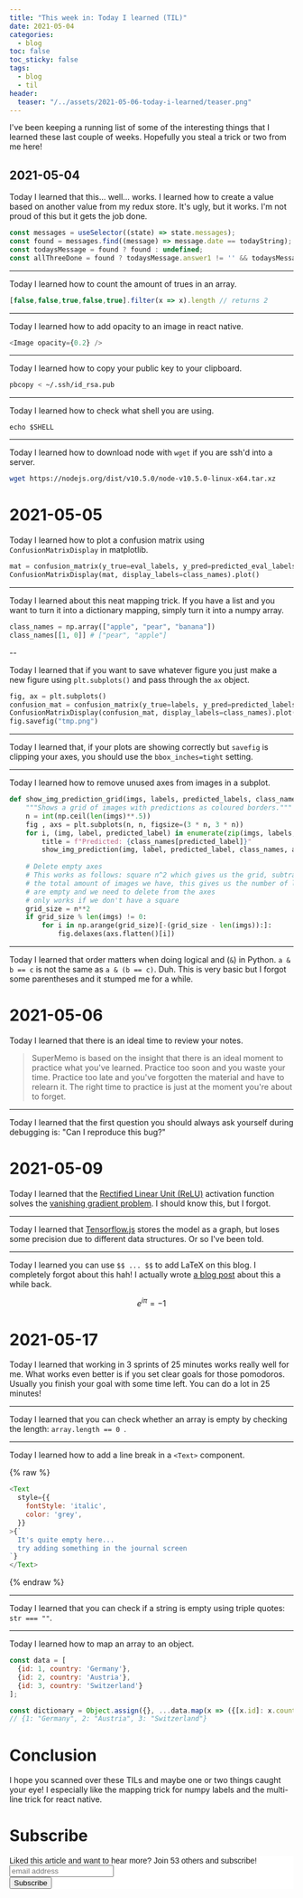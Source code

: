 ```yaml
---
title: "This week in: Today I learned (TIL)" 
date: 2021-05-04
categories:
  - blog
toc: false
toc_sticky: false
tags:
  - blog
  - til
header:
  teaser: "/../assets/2021-05-06-today-i-learned/teaser.png"
---
```


I've been keeping a running list of some of the interesting things that I learned these last couple of weeks. Hopefully you steal a trick or two from me here!

<!-- **Warning!** This is a draft! This post is being written as you are reading it!  I started this post on 2021-05-04 and will be updating it regularly until I think it contains enough to be considered done.
{: .notice--warning} -->

## 2021-05-04

Today I learned that this... well... works. I learned how to create a value based on another value from my redux store. It's ugly, but it works. I'm not proud of this but it gets the job done.

```javascript
const messages = useSelector((state) => state.messages); 
const found = messages.find((message) => message.date == todayString); 
const todaysMessage = found ? found : undefined;   
const allThreeDone = found ? todaysMessage.answer1 != '' && todaysMessage.answer2 != '' && todaysMessage.answer3 != '' : undefined;
```

---

Today I learned how to count the amount of trues in an array.

```javascript
[false,false,true,false,true].filter(x => x).length // returns 2
```

---

Today I learned how to add opacity to an image in react native.

```javascript
<Image opacity={0.2} />
```

---

Today I learned how to copy your public key to your clipboard.

```bash
pbcopy < ~/.ssh/id_rsa.pub
```

---

Today I learned how to check what shell you are using.

```
echo $SHELL
```

---

Today I learned how to download node with `wget` if you are ssh'd into a server.

```bash
wget https://nodejs.org/dist/v10.5.0/node-v10.5.0-linux-x64.tar.xz 
```

# 2021-05-05

Today I learned how to plot a confusion matrix using `ConfusionMatrixDisplay` in matplotlib.

```python
mat = confusion_matrix(y_true=eval_labels, y_pred=predicted_eval_labels)
ConfusionMatrixDisplay(mat, display_labels=class_names).plot()
```

---

Today I learned about this neat mapping trick. If you have a list and you want to turn it into a dictionary mapping, simply turn it into a numpy array.

```python
class_names = np.array(["apple", "pear", "banana"]) 
class_names[[1, 0]] # ["pear", "apple"]
```

--

Today I learned that if you want to save whatever figure you just make a new figure using `plt.subplots()` and pass through the `ax` object.

```python
fig, ax = plt.subplots()
confusion_mat = confusion_matrix(y_true=labels, y_pred=predicted_labels)
ConfusionMatrixDisplay(confusion_mat, display_labels=class_names).plot(xticks_rotation='vertical', ax=ax)
fig.savefig("tmp.png")
```

---

Today I learned that, if your plots are showing correctly but `savefig` is clipping your axes, you should use the `bbox_inches=tight` setting.

---

Today I learned how to remove unused axes from images in a subplot.

```python
def show_img_prediction_grid(imgs, labels, predicted_labels, class_names):
    """Shows a grid of images with predictions as coloured borders."""
    n = int(np.ceil(len(imgs)**.5))
    fig , axs = plt.subplots(n, n, figsize=(3 * n, 3 * n))
    for i, (img, label, predicted_label) in enumerate(zip(imgs, labels, predicted_labels)):
        title = f"Predicted: {class_names[predicted_label]}"
        show_img_prediction(img, label, predicted_label, class_names, ax=axs[i // n][i % n], title=title)
    
    # Delete empty axes
    # This works as follows: square n^2 which gives us the grid, subtract
    # the total amount of images we have, this gives us the number of last images that
    # are empty and we need to delete from the axes
    # only works if we don't have a square
    grid_size = n**2
    if grid_size % len(imgs) != 0:
        for i in np.arange(grid_size)[-(grid_size - len(imgs)):]:
            fig.delaxes(axs.flatten()[i])
```

---

Today I learned that order matters when doing logical and (`&`) in Python. `a & b == c` is not the same as `a & (b == c)`. Duh. This is very basic but I forgot some parentheses and it stumped me for a while.

# 2021-05-06

Today I learned that there is an ideal time to review your notes.

> SuperMemo is based on the insight that there is an ideal moment to practice what you've learned. Practice too soon and you waste your time. Practice too late and you've forgotten the material and have to relearn it. The right time to practice is just at the moment you're about to forget. 

---

Today I learned that the first question you should always ask yourself during debugging is: "Can I reproduce this bug?" 

# 2021-05-09

Today I learned that the [Rectified Linear Unit (ReLU)](https://en.wikipedia.org/wiki/Rectifier_(neural_networks)) activation function solves the [vanishing gradient problem](https://en.wikipedia.org/wiki/Vanishing_gradient_problem). I should know this, but I forgot. 

---

Today I learned that [Tensorflow.js](https://www.tensorflow.org/js) stores the model as a graph, but loses some precision due to different data structures. Or so I've been told. 

---

Today I learned you can use `$$ ... $$` to add LaTeX on this blog. I completely forgot about this hah! I actually wrote [a blog post](https://www.janmeppe.com/blog/How-to-add-mathjax-to-minimal-mistakes/) about this a while back.

$$ e^{i \pi} = -1$$

# 2021-05-17

Today I learned that working in 3 sprints of 25 minutes works really well for me. What works even better is if you set clear goals for those pomodoros. Usually you finish your goal with some time left. You can do a lot in 25 minutes!

---

Today I learned that you can check whether an array is empty by checking the length: `array.length == 0 `.

---

Today I learned how to add a line break in a `<Text>` component.

{% raw %}
```js
<Text
  style={{
    fontStyle: 'italic',
    color: 'grey',
  }}
>{`
  It's quite empty here...
  try adding something in the journal screen
`}
</Text>
```
{% endraw %}

---

Today I learned that you can check if a string is empty using triple quotes: `str === ""`.

---

Today I learned how to map an array to an object. 

```js
const data = [
  {id: 1, country: 'Germany'},
  {id: 2, country: 'Austria'},
  {id: 3, country: 'Switzerland'}
];

const dictionary = Object.assign({}, ...data.map(x => ({[x.id]: x.country})));
// {1: "Germany", 2: "Austria", 3: "Switzerland"}
```

# Conclusion

I hope you scanned over these TILs and maybe one or two things caught your eye! I especially like the mapping trick for numpy labels and the multi-line trick for react native.

# Subscribe 

<!-- Begin Mailchimp Signup Form -->
<link href="//cdn-images.mailchimp.com/embedcode/horizontal-slim-10_7.css" rel="stylesheet" type="text/css">
<style type="text/css">
  #mc_embed_signup{background:#fff; clear:left; font:14px Helvetica,Arial,sans-serif; width:100%;}
  /* Add your own Mailchimp form style overrides in your site stylesheet or in this style block.
     We recommend moving this block and the preceding CSS link to the HEAD of your HTML file. */
</style>
<div id="mc_embed_signup">
<form action="https://gmail.us3.list-manage.com/subscribe/post?u=92fe86c389878585bc87837e8&amp;id=50543deff9" method="post" id="mc-embedded-subscribe-form" name="mc-embedded-subscribe-form" class="validate" target="_blank" novalidate>
    <div id="mc_embed_signup_scroll">
  <label for="mce-EMAIL">Liked this article and want to hear more? Join 53 others and subscribe!</label>
  <input type="email" value="" name="EMAIL" class="email" id="mce-EMAIL" placeholder="email address" required>
    <!-- real people should not fill this in and expect good things - do not remove this or risk form bot signups-->
    <div style="position: absolute; left: -5000px;" aria-hidden="true"><input type="text" name="b_92fe86c389878585bc87837e8_50543deff9" tabindex="-1" value=""></div>
    <div class="clear"><input type="submit" value="Subscribe" name="subscribe" id="mc-embedded-subscribe" class="button"></div>
    </div>
</form>
</div>
<!--End mc_embed_signup-->
